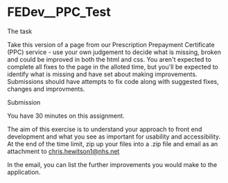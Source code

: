 # FEDev__PPC_Test

The task

Take this version of a page from our Prescription Prepayment Certificate (PPC) service - use your own judgement to decide what is missing, broken and could be improved in both the html and css. You aren't expected to complete all fixes to the page in the alloted time, but you'll be expected to identify what is missing and have set about making improvements. Submissions should have attempts to fix code along with suggested fixes, changes and improvments.


Submission

You have 30 minutes on this assignment.

The aim of this exercise is to understand your approach to front end development and what you see as important for usability and accessibility.
At the end of the time limit, zip up your files into a .zip file and email as an attachment to chris.hewitson1@nhs.net

In the email, you can list the further improvements you would make to the application.
